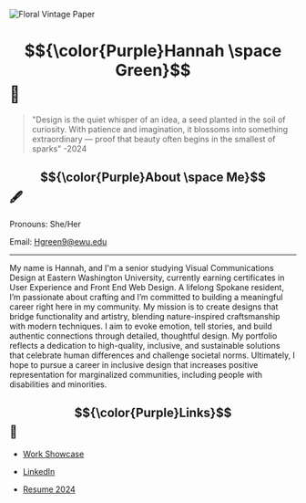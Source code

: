 ![Floral Vintage Paper](https://github.com/user-attachments/assets/9b046fe2-7d5f-486a-b754-d892b544a623)

# $${\color{Purple}Hannah \space Green}$$ 🌻

> "Design is the quiet whisper of an idea, a seed planted in the soil of curiosity. With patience and imagination, it blossoms into something extraordinary — proof that beauty often begins in the smallest of sparks" -2024

## $${\color{Purple}About \space Me}$$ 🖋

Pronouns: She/Her

Email: Hgreen9@ewu.edu

***

  My name is Hannah, and I'm a senior studying Visual Communications Design at Eastern Washington University, currently earning certificates in User Experience and Front End Web Design. A lifelong Spokane resident, I’m passionate about crafting and I’m committed to building a meaningful career right here in my community. My mission is to create designs that bridge functionality and artistry, blending nature-inspired craftsmanship with modern techniques. I aim to evoke emotion, tell stories, and build authentic connections through detailed, thoughtful design. My portfolio reflects a dedication to high-quality, inclusive, and sustainable solutions that celebrate human differences and challenge societal norms. Ultimately, I hope to pursue a career in inclusive design that increases positive representation for marginalized communities, including people with disabilities and minorities. 

## $${\color{Purple}Links}$$ 📂

- [Work Showcase](https://new.express.adobe.com/webpage/MkVCfEnmHl4pU)

- [LinkedIn](www.linkedin.com/in/hannah-green-a2658a359)

- [Resume 2024](https://github.com/user-attachments/files/19598334/Green.Hannah_Resume.2024.pdf)
